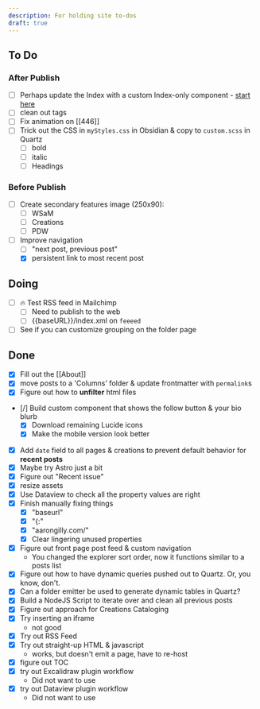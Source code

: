 ```yaml
---
description: For holding site to-dos
draft: true
---
```

## To Do
### After Publish
- [ ] Perhaps update the Index with a custom Index-only component - [start here](https://discord.com/channels/927628110009098281/1211952698673602580/1211952698673602580)
- [ ] clean out tags
- [ ] Fix animation on [[446]]
- [ ] Trick out the CSS in `myStyles.css` in Obsidian & copy to `custom.scss` in Quartz
	- [ ] bold
	- [ ] italic
	- [ ] Headings
### Before Publish
- [ ] Create secondary features image (250x90):
	- [ ] WSaM
	- [ ] Creations
	- [ ] PDW
- [ ] Improve navigation
	- [ ] "next post, previous post"
	- [x] persistent link to most recent post
## Doing
- [ ] 🔥 Test RSS feed in Mailchimp
	- [ ] Need to publish to the web
	- [ ] {{baseURL}}/index.xml on `feeeed`
- [ ] See if you can customize grouping on the folder page
## Done
- [x] Fill out the [[About]]
- [x] move posts to a 'Columns' folder & update frontmatter with `permalink`s
- [x] Figure out how to **unfilter** html files
- [/] Build custom component that shows the follow button & your bio blurb
	- [x] Download remaining Lucide icons
	- [x] Make the mobile version look better
- [x] Add `date` field to all pages & creations to prevent default behavior for **recent posts**
- [x] Maybe try Astro just a bit
- [x] Figure out "Recent issue"
- [x] resize assets
- [x] Use Dataview to check all the property values are right
- [x] Finish manually fixing things
	- [x] "baseurl"
	- [x] "{:"
	- [x] "aarongilly.com/"
	- [x] Clear lingering unused properties
- [x] Figure out front page post feed & custom navigation
	- You changed the explorer sort order, now it functions similar to a posts list
- [x] Figure out how to have dynamic queries pushed out to Quartz. Or, you know, don't.
- [x] Can a folder emitter be used to generate dynamic tables in Quartz?
- [x] Build a NodeJS Script to iterate over and clean all previous posts
- [x] Figure out approach for Creations Cataloging
- [x] Try inserting an iframe
	- not good
- [x] Try out RSS Feed
- [x] Try out straight-up HTML & javascript
	- works, but doesn't emit a page, have to re-host
- [x] figure out TOC
- [x] try out Excalidraw plugin workflow
	- Did not want to use
- [x] try out Dataview plugin workflow
	- Did not want to use